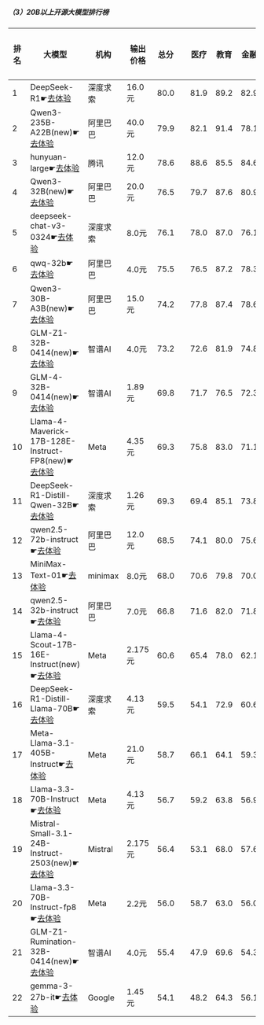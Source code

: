##### （3）20B以上开源大模型排行榜
|排名|大模型|机构|输出价格|总分| |医疗|教育|金融|法律|行政公务|心理健康|推理与数学计算|语言与指令遵从|
|---|-----|---|-------|---|-|----|---|---|---|------|-------|-----------|------------|
|1|DeepSeek-R1☛[去体验](https://easyllm.site/static/modelcompare.html?type=open-source)|深度求索|16.0元|80.0| |        81.9|89.2|82.9|73.8|        83.0|61.5|        84.4|83.5|
|2|Qwen3-235B-A22B(new)☛[去体验](https://easyllm.site/static/modelcompare.html?type=open-source)|阿里巴巴|40.0元|79.9| |        82.1|91.4|78.1|70.0|        90.0|62.5|        85.5|79.8|
|3|hunyuan-large☛[去体验](https://easyllm.site/static/modelcompare.html?type=open-source)|腾讯|12.0元|78.6| |        88.6|85.5|84.6|82.4|        70.4|73.2|        65.7|78.0|
|4|Qwen3-32B(new)☛[去体验](https://easyllm.site/static/modelcompare.html?type=open-source)|阿里巴巴|20.0元|76.5| |        79.7|87.6|80.9|64.5|        73.3|68.3|        83.0|75.6|
|5|deepseek-chat-v3-0324☛[去体验](https://easyllm.site/static/modelcompare.html?type=open-source)|深度求索|8.0元|76.1| |        78.0|87.0|76.1|61.7|        81.2|64.6|        76.9|83.7|
|6|qwq-32b☛[去体验](https://easyllm.site/static/modelcompare.html?type=open-source)|阿里巴巴|4.0元|75.5| |        76.5|87.2|78.3|60.9|        82.2|63.0|        79.3|77.3|
|7|Qwen3-30B-A3B(new)☛[去体验](https://easyllm.site/static/modelcompare.html?type=open-source)|阿里巴巴|15.0元|74.2| |        77.8|87.4|78.6|51.1|        66.7|68.3|        83.6|80.7|
|8|GLM-Z1-32B-0414(new)☛[去体验](https://easyllm.site/static/modelcompare.html?type=open-source)|智谱AI|4.0元|73.2| |        72.6|81.9|74.8|62.2|        80.0|63.3|        77.2|74.7|
|9|GLM-4-32B-0414(new)☛[去体验](https://easyllm.site/static/modelcompare.html?type=open-source)|智谱AI|1.89元|69.8| |        71.7|76.5|72.3|54.5|        76.0|60.9|        68.3|78.3|
|10|Llama-4-Maverick-17B-128E-Instruct-FP8(new)☛[去体验](https://easyllm.site/static/modelcompare.html?type=open-source)|Meta|4.35元|69.3| |        75.8|83.0|71.1|48.1|        69.0|59.0|        71.7|77.0|
|11|DeepSeek-R1-Distill-Qwen-32B☛[去体验](https://easyllm.site/static/modelcompare.html?type=open-source)|深度求索|1.26元|69.3| |        69.4|85.1|73.8|51.8|        76.0|53.8|        70.5|74.1|
|12|qwen2.5-72b-instruct☛[去体验](https://easyllm.site/static/modelcompare.html?type=open-source)|阿里巴巴|12.0元|68.5| |        74.1|80.0|75.6|51.6|        67.0|59.5|        66.7|73.6|
|13|MiniMax-Text-01☛[去体验](https://easyllm.site/static/modelcompare.html?type=open-source)|minimax|8.0元|68.0| |        70.6|79.8|70.0|50.7|        71.0|57.8|        65.0|79.1|
|14|qwen2.5-32b-instruct☛[去体验](https://easyllm.site/static/modelcompare.html?type=open-source)|阿里巴巴|7.0元|66.8| |        71.6|82.0|71.8|50.8|        64.5|57.8|        62.1|74.1|
|15|Llama-4-Scout-17B-16E-Instruct(new)☛[去体验](https://easyllm.site/static/modelcompare.html?type=open-source)|Meta|2.175元|60.6| |        65.4|78.0|62.1|31.8|        55.5|54.0|        63.9|74.3|
|16|DeepSeek-R1-Distill-Llama-70B☛[去体验](https://easyllm.site/static/modelcompare.html?type=open-source)|深度求索|4.13元|59.5| |        54.1|72.9|60.6|34.7|        70.0|46.2|        68.5|69.3|
|17|Meta-Llama-3.1-405B-Instruct☛[去体验](https://easyllm.site/static/modelcompare.html?type=open-source)|Meta|21.0元|58.7| |        66.1|64.1|59.3|34.7|        59.0|53.9|        60.0|72.6|
|18|Llama-3.3-70B-Instruct☛[去体验](https://easyllm.site/static/modelcompare.html?type=open-source)|Meta|4.13元|56.7| |        59.2|63.8|56.9|29.9|        60.5|49.6|        61.2|72.2|
|19|Mistral-Small-3.1-24B-Instruct-2503(new)☛[去体验](https://easyllm.site/static/modelcompare.html?type=open-source)|Mistral|2.175元|56.4| |        53.1|68.0|57.6|33.3|        57.0|47.1|        62.9|72.2|
|20|Llama-3.3-70B-Instruct-fp8☛[去体验](https://easyllm.site/static/modelcompare.html?type=open-source)|Meta|2.2元|56.0| |        58.7|63.0|56.0|29.2|        59.0|48.5|        61.6|71.9|
|21|GLM-Z1-Rumination-32B-0414(new)☛[去体验](https://easyllm.site/static/modelcompare.html?type=open-source)|智谱AI|4.0元|55.4| |        47.9|69.6|54.3|38.9|        56.7|44.1|        66.5|64.9|
|22|gemma-3-27b-it☛[去体验](https://easyllm.site/static/modelcompare.html?type=open-source)|Google|1.45元|54.1| |        48.2|64.3|56.1|21.3|        66.5|44.5|        65.5|66.2|
    
